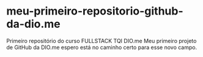 # meu-primeiro-repositorio-github-da-dio.me
Primeiro repositório do curso FULLSTACK TQI DIO.me
Meu primeiro projeto de GitHub da DIO.me espero está no caminho certo para esse novo campo.
